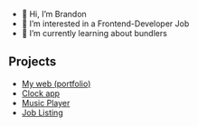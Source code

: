 - 👋 Hi, I’m Brandon
- 👀 I’m interested in a Frontend-Developer Job
- 🌱 I’m currently learning about bundlers

## Projects
- [My web (portfolio)](https://brandonjj.com/) 
- [Clock app](https://brandon328.github.io/Clock-app/) 
- [Music Player](https://brandon328.github.io/music-player/) 
- [Job Listing](https://brandon328.github.io/Reto8-Job-listings/) 
